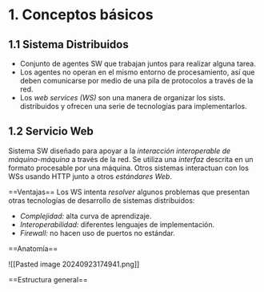 # 1. Conceptos básicos
## 1.1 Sistema Distribuidos
- Conjunto de agentes SW que trabajan juntos para realizar alguna tarea. 
- Los agentes no operan en el mismo entorno de procesamiento, así que deben comunicarse por medio de una pila de protocolos a través de la red. 
- Los *web services (WS)* son una manera de organizar los sists. distribuidos y ofrecen una serie de tecnologías para implementarlos.
## 1.2 Servicio Web
Sistema SW diseñado para apoyar a la *interacción interoperable de máquina-máquina* a través de la red. Se utiliza una *interfaz* descrita en un formato procesable por una máquina. Otros sistemas interactuan con los WSs usando HTTP junto a otros *estándares Web*.

==Ventajas==
Los WS intenta *resolver* algunos problemas que presentan otras tecnologías de desarrollo de sistemas distribuidos:
- *Complejidad:* alta curva de aprendizaje.
- *Interoperabilidad:* diferentes lenguajes de implementación.
- *Firewall:* no hacen uso de puertos no estándar.

==Anatomía==

![[Pasted image 20240923174941.png]]

==Estructura general==
